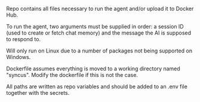 Repo contains all files necessary to run the agent and/or upload it to Docker Hub.

To run the agent, two arguments must be supplied in order: a session ID (used to create or fetch chat memory) and the message the AI is supposed to respond to.

Will only run on Linux due to a number of packages not being supported on Windows.

Dockerfile assumes everything is moved to a working directory named "syncus". Modify the dockerfile if this is not the case.

All paths are written as repo variables and should be added to an .env file together with the secrets.
